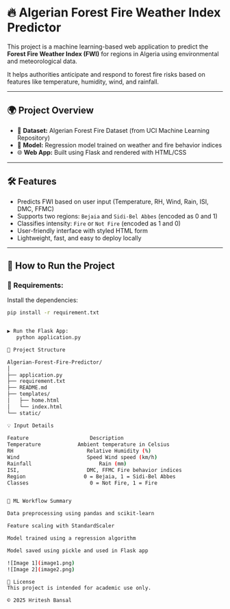 # 🔥 Algerian Forest Fire Weather Index Predictor

This project is a machine learning-based web application to predict the **Forest Fire Weather Index (FWI)** for regions in Algeria using environmental and meteorological data.

It helps authorities anticipate and respond to forest fire risks based on features like temperature, humidity, wind, and rainfall.

---

## 🌍 Project Overview

- 🔬 **Dataset:** Algerian Forest Fire Dataset (from UCI Machine Learning Repository)
- 🧠 **Model:** Regression model trained on weather and fire behavior indices
- 🌐 **Web App:** Built using Flask and rendered with HTML/CSS

---

## 🛠️ Features

- Predicts FWI based on user input (Temperature, RH, Wind, Rain, ISI, DMC, FFMC)
- Supports two regions: `Bejaia` and `Sidi-Bel Abbes` (encoded as 0 and 1)
- Classifies intensity: `Fire` or `Not Fire` (encoded as 1 and 0)
- User-friendly interface with styled HTML form
- Lightweight, fast, and easy to deploy locally

---

## 🚀 How to Run the Project

### 🔧 Requirements:
Install the dependencies:
```bash
pip install -r requirement.txt


▶️ Run the Flask App:
   python application.py

📂 Project Structure

Algerian-Forest-Fire-Predictor/
│
├── application.py
├── requirement.txt
├── README.md
├── templates/
│   ├── home.html
│   └── index.html
└── static/

💡 Input Details
 
Feature	                   Description
Temperature	           Ambient temperature in Celsius
RH	                      Relative Humidity (%)
Wind                      Speed	Wind speed (km/h)
Rainfall	                  Rain (mm)
ISI,                      DMC, FFMC	Fire behavior indices
Region           	     0 = Bejaia, 1 = Sidi-Bel Abbes
Classes	                   0 = Not Fire, 1 = Fire  


🧪 ML Workflow Summary

Data preprocessing using pandas and scikit-learn

Feature scaling with StandardScaler

Model trained using a regression algorithm

Model saved using pickle and used in Flask app

![Image 1](image1.png)
![Image 2](image2.png)

🧾 License
This project is intended for academic use only.

© 2025 Hritesh Bansal
